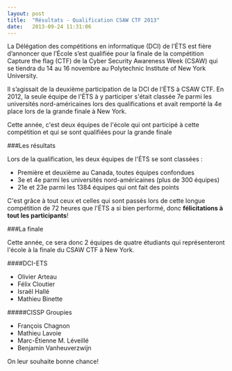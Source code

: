 ```yaml
---
layout: post
title:  "Résultats - Qualification CSAW CTF 2013"
date:   2013-09-24 11:31:06
---
```


La Délégation des compétitions en informatique (DCI) de l’ÉTS est fière d’annoncer que l’École s’est qualifiée pour la finale de la compétition Capture the flag (CTF) de la Cyber Security Awareness Week (CSAW) qui se tiendra du 14 au 16 novembre au Polytechnic Institute of New York University.

Il s’agissait de la deuxième participation de la DCI de l'ÉTS à CSAW CTF. En 2012, la seule équipe de l'ÉTS à y participer s'était classée 7e parmi les universités nord-américaines lors des qualifications et avait remporté la 4e place lors de la grande finale à New York. 

Cette année, c'est deux équipes de l'école qui ont participé à cette compétition et qui se sont qualifiées pour la grande finale

###Les résultats

Lors de la qualification, les deux équipes de l'ÉTS se sont classées :
* Première et deuxième au Canada, toutes équipes confondues
* 3e et 4e parmi les universités nord-américaines (plus de 300 équipes)
* 21e et 23e parmi les 1384 équipes qui ont fait des points

C'est grâce à tout ceux et celles qui sont passés lors de cette longue compétition de 72 heures que l'ÉTS a si bien performé, donc __félicitations à tout les participants__!

###La finale

Cette année, ce sera donc 2 équipes de quatre étudiants qui représenteront l'école à la finale du CSAW CTF à New York. 

####DCI-ETS
* Olivier Arteau 
* Félix Cloutier
* Israël Hallé
* Mathieu Binette

#####CISSP Groupies
* François Chagnon
* Mathieu Lavoie
* Marc-Étienne M. Léveillé 
* Benjamin Vanheuverzwijn

On leur souhaite bonne chance!